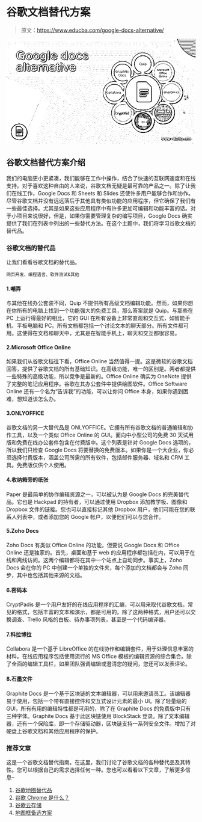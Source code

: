 # 谷歌文档替代方案

> 原文：<https://www.educba.com/google-docs-alternative/>

![Google docs alternative](img/81b0183a5fa7b74b48c3deec455d91c5.png)



## 谷歌文档替代方案介绍

我们的电脑更小更紧凑，我们能够在工作中操作，结合了快速的互联网速度和在线支持。对于喜欢这种自由的人来说，谷歌文档无疑是最可靠的产品之一。除了让我们在线工作，Google Docs 和 Sheets 和 Slides 还使许多用户能够合作和协作。尽管谷歌文档并没有远远落后于其他具有类似功能的应用程序，但它确保了我们有一些最佳选择。尤其是如果这些应用程序中有许多更加可编辑和功能丰富的话。对于小项目来说很好，但是，如果你需要管理复杂的编写项目，Google Docs 确实提供了我们在列表中列出的一些替代方法。在这个主题中，我们将学习谷歌文档的替代品。

### 谷歌文档的替代品

让我们看看谷歌文档的替代品。

<small>网页开发、编程语言、软件测试&其他</small>

#### 1.嘲弄

与其他在线办公套装不同，Quip 不提供所有高级文档编辑功能。然而，如果你想在你所有的电脑上找到一个功能强大的免费工具，那么答案就是 Quip。与那些在 PC 上运行得最好的相比，它的 GUI 在所有设备上非常直观和交互式，如智能手机、平板电脑和 PC。所有文档都包括一个讨论文本的聊天部分。所有文件都可用。这使得在文档和聊天中，尤其是在智能手机上，聊天和交互都很容易。

#### 2.Microsoft Office Online

如果我们从谷歌文档往下看，Office Online 当然值得一提。这是微软的谷歌文档回答，提供了谷歌文档的所有基础知识。在高级功能，唯一的区别是。两者都提供一些特殊的高级功能，所以竞争是最新的。Office Online 确实为 OneNote 提供了完整的笔记应用程序。谷歌在其办公套件中提供绘图软件。Office Software Online 还有一个名为“告诉我”的功能，可以让你问 Office 本身，如果你遇到困难，想知道该怎么办。

#### 3.ONLYOFFICE

谷歌文档的另一大替代品是 ONLYOFFICE。它拥有所有谷歌文档的普通编辑和协作工具，以及一个类似 Office Online 的 GUI。面向中小型公司的免费 30 天试用版和免费在线办公套件包含在付费版中。这个列表是针对 Google Docs 选项的，所以我们只检查 Google Docs 将要替换的免费版本。如果你是一个大企业，你必须选择付费版本，涵盖公司所需的所有软件，包括邮件服务器、域名和 CRM 工具。免费版仅供个人使用。

#### 4.收纳箱旁的纸张

Paper 是最简单的协作编辑资源之一，可以被认为是 Google Docs 的完美替代品。它也是 Hackpad 的持有者，可以通过使用 Dropbox 添加教学板、图像和 Dropbox 文件的链接。您也可以直接标记其他 Dropbox 用户，他们可能在您的联系人列表中，或者添加您的 Google 帐户，以便他们可以与您合作。

#### 5.Zoho Docs

Zoho Docs 有类似 Office Online 的功能，但要说 Google Docs 和 Office Online 还是独家的。首先，桌面和基于 web 的应用程序都包括在内，可以用于在线和离线访问。这两个编辑都将在其中一个站点上自动同步。事实上，Zoho Docs 会在你的 PC 中创建一个单独的文件夹，每个添加的文档都会与 Zoho 同步，其中也包括其他来源的文档。

#### 6.密码本

CryptPadis 是一个用户友好的在线应用程序的汇编，可以用来取代谷歌文档。常见的格式，包括丰富的文本和演示，都是可用的。除了这两种格式，用户还可以交换调查、Trello 风格的白板、待办事项列表，甚至是一个代码编译器。

#### 7.科拉博拉

Collabora 是一个基于 LibreOffice 的在线协作和编辑套件，用于处理信息丰富的材料。在线应用程序包括使用流行的 MS Office 模板的编辑资源的综合集合。除了全面的编辑工具栏，如果团队强调编辑或澄清您的疑问，您还可以发表评论。

#### 8.石墨文件

Graphite Docs 是一个基于区块链的文本编辑器，可以用来邀请员工。该编辑器易于使用，包括一个带有直接控件和交互式设计元素的最小 UI。除了轻量级的 GUI，所有有用的编辑特性都是可用的，除了在 Graphite Docs 的免费版中只有三种字体。Graphite Docs 基于此区块链使用 BlockStack 登录。除了文本编辑器，还有一个保险库，即一个存储驱动器，区块链支持一系列安全文件。增加了对硬盘上谷歌文档和其他应用程序的保护。

### 推荐文章

这是一个谷歌文档替代指南。在这里，我们讨论了谷歌文档的各种替代品及其特性。您可以根据自己的需求选择任何一种。您也可以看看以下文章，了解更多信息–

1.  [谷歌地图替代品](https://www.educba.com/google-maps-alternatives/)
2.  [谷歌 Chrome 是什么？](https://www.educba.com/what-is-google-chrome/)
3.  [谷歌云存储](https://www.educba.com/google-cloud-storage/)
4.  [地图框备选方案](https://www.educba.com/mapbox-alternatives/)





